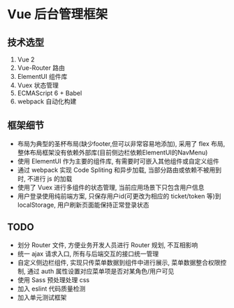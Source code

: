 # Vue 后台管理框架

## 技术选型

1. Vue 2
2. Vue-Router 路由
3. ElementUI 组件库
4. Vuex 状态管理
5. ECMAScript 6 + Babel
6. webpack 自动化构建

## 框架细节

- 布局为典型的圣杯布局(缺少footer,但可以非常容易地添加), 采用了 flex 布局, 整体布局框架没有依赖外部库(目前侧边栏依赖ElementUI的NavMenu)
- 使用 ElementUI 作为主要的组件库, 有需要时可嵌入其他组件或自定义组件
- 通过 webpack 实现 Code Spliting 和异步加载, 当部分路由或依赖不被用到时, 不进行 js 的加载
- 使用了 Vuex 进行多组件的状态管理, 当前应用场景下只包含用户信息
- 用户登录使用纯前端方案, 只保存用户id(可更改为相应的 ticket/token 等)到 localStorage, 用户刷新页面能保持正常登录状态

## TODO

- 划分 Router 文件, 方便业务开发人员进行 Router 规划, 不互相影响
- 统一 ajax 请求入口, 所有与后端交互的接口统一管理
- 自定义侧边栏组件, 实现只传菜单数据到组件中进行展示, 菜单数据整合权限控制, 通过 auth 属性设置对应菜单项是否对某角色/用户可见
- 使用 Sass 预处理处理 css
- 加入 eslint 代码质量检测
- 加入单元测试框架